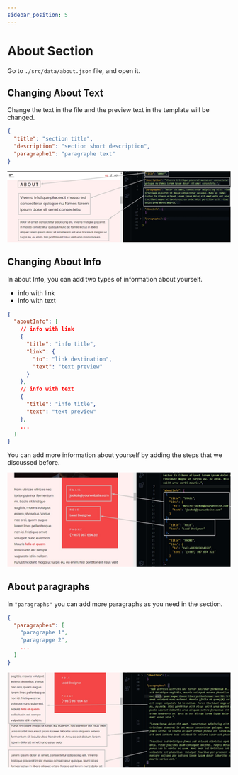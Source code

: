 ```yaml
---
sidebar_position: 5
---
```


# About Section

Go to `./src/data/about.json` file, and open it.

## Changing About Text

Change the text in the file and the preview text in the template will be changed.

```json
{
  "title": "section title",
  "description": "section short description",
  "paragraphe1": "paragraphe text"
}
```

![about](./img/about/edit-about-1.jpg)

## Changing About Info

In about Info, you can add two types of information about yourself.

- info with link
- info with text

```json
{
  "aboutInfo": [
    // info with link
    {
      "title": "info title",
      "link": {
        "to": "link destination",
        "text": "text preview"
      }
    },
    // info with text
    {
      "title": "info title",
      "text": "text preview"
    },
    ...
  ]
}
```

You can add more information about yourself by adding the steps that we discussed before.

![about](./img/about/edit-about-2.jpg)

## About paragraphs

In `"paragraphs"` you can add more paragraphs as you need in the section.

```json
{
  "paragraphes": [
    "paragraphe 1",
    "paragrapge 2",
    ...
  ]
}
```

![about](./img/about/edit-about-3.jpg)
